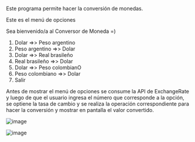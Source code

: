 Este programa permite hacer la conversión de monedas.

Este es el menú de opciones

Sea bienvenido/a al Conversor de Moneda =)

1) Dolar =>> Peso argentino
2) Peso argentino =>> Dolar
3) Dolar =>> Real brasileño
4) Real brasileño =>> Dolar
5) Dolar =>> Peso colombianO
6) Peso colombiano =>> Dolar
7) Salir

Antes de mostrar el menú de opciones se consume la API de ExchangeRate y luego de que el usuario ingresa el número que corresponde a la opción, 
se optiene la tasa de cambio y se realiza la operación correspondiente para hacer la conversión y mostrar en pantalla el valor convertido.

![image](https://github.com/user-attachments/assets/e2800522-4384-4f65-b6ac-1b66304be760)

![image](https://github.com/user-attachments/assets/d4050649-bfa6-4b56-b78f-7896ef51cca1)


